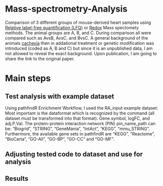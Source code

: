 # Mass-spectrometry-Analysis
Comparison of 3 different groups of mouse-derived heart samples using [Relative label-free quantification (LFQ)](https://www.ncbi.nlm.nih.gov/pmc/articles/PMC7916846/) or [Redox](https://www.ncbi.nlm.nih.gov/pmc/articles/PMC5327050/#:~:text=Redox%20proteomics%20is%20that%20branch,of%20identifying%20the%20target%20proteins.) Mass spectomety methods.
The animal groups are A, B, and C. During comparison all were compared such as AvsB, AvsC, and BvsC. A general background of the animals  [cachexia](https://www.ncbi.nlm.nih.gov/pmc/articles/PMC7916846/) then in addational treatment or genetic modification was introduced (coded as A, B and C) but since it is an unpublished data, I am not allowed to reveal the exact background. Upon publication, I am going to share the link to the original paper.

# Main steps

## Test analysis with example dataset
Using pathfindR Enrichment Workflow, I used the RA_input example dataset:
Most important is the dataformat which is recognized by the command (all dataset must be transformed into that format). Gene.symbol, logFC, and adj.P.Val.
The protein-protein interaction network (PIN) pin_name_path can be: “Biogrid”, “STRING”, “GeneMania”, “IntAct”, “KEGG”, “mmu_STRING”. Furthermore, the available gene sets in pathfindR are “KEGG”, “Reactome”, “BioCarta”, “GO-All”, “GO-BP”, “GO-CC” and “GO-MF”.

## Adjusting tested code to dataset and use for analysis

## Results

